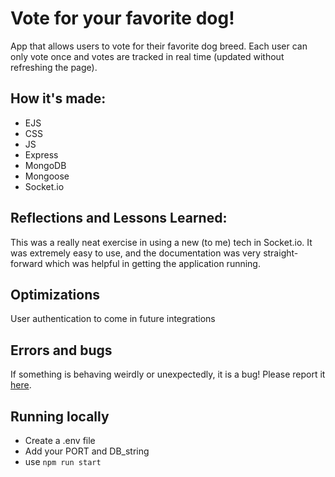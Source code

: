 # Vote for your favorite dog!

<p>App that allows users to vote for their favorite dog breed. Each user can only vote once and votes are tracked in real time (updated without refreshing the page). </p>

## How it's made:

- EJS
- CSS
- JS
- Express
- MongoDB
- Mongoose
- Socket.io

## Reflections and Lessons Learned:

<p>This was a really neat exercise in using a new (to me) tech in Socket.io. It was extremely easy to use, and the documentation was very straight-forward which was helpful in getting the application running. </p>

## Optimizations

<p> User authentication to come in future integrations </p>

## Errors and bugs

<p> If something is behaving weirdly or unexpectedly, it is a bug! Please report it <a href="https://github.com/MagicMarcos/ExpressVoting/issues">here</a>.</p>

## Running locally

- Create a .env file
- Add your PORT and DB_string
- use `npm run start`
